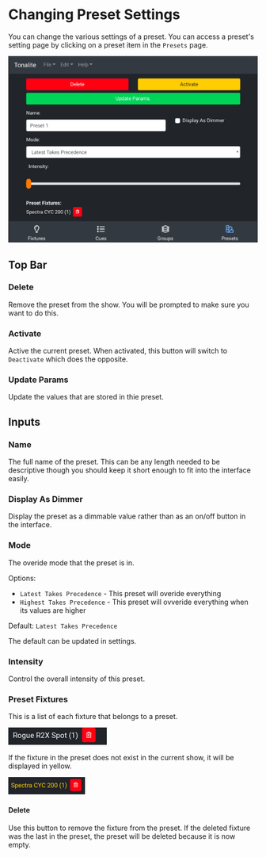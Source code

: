 # Changing Preset Settings

You can change the various settings of a preset.
You can access a preset's setting page by clicking on a preset item in the `Presets` page.

![Preset settings page](../images/preset_settings.png)

## Top Bar

### Delete

Remove the preset from the show. You will be prompted to make sure you want to do this.

### Activate

Active the current preset. When activated, this button will switch to `Deactivate` which does the opposite.


### Update Params

Update the values that are stored in thie preset.

## Inputs

### Name

The full name of the preset. This can be any length needed to be descriptive though you should keep it short enough to fit into the interface easily.

### Display As Dimmer

Display the preset as a dimmable value rather than as an on/off button in the interface.

### Mode

The overide mode that the preset is in.

Options:

- `Latest Takes Precedence` - This preset will overide everything
- `Highest Takes Precedence` - This preset will ovveride everything when its values are higher

Default: `Latest Takes Precedence`

The default can be updated in settings.

### Intensity

Control the overall intensity of this preset.

### Preset Fixtures

This is a list of each fixture that belongs to a preset.

![Preset fixture](../images/sequence_fixture.png)

If the fixture in the preset does not exist in the current show, it will be displayed in yellow.

![Preset fixture patch changed](../images/preset_fixture_patch_changed.png)

#### Delete

Use this button to remove the fixture from the preset. If the deleted fixture was the last in the preset, the preset will be deleted because it is now empty.